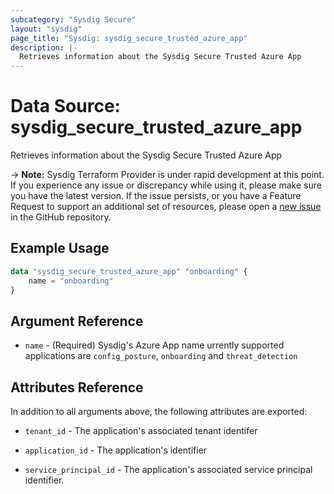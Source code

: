 ```yaml
---
subcategory: "Sysdig Secure"
layout: "sysdig"
page_title: "Sysdig: sysdig_secure_trusted_azure_app"
description: |-
  Retrieves information about the Sysdig Secure Trusted Azure App
---
```


# Data Source: sysdig_secure_trusted_azure_app

Retrieves information about the Sysdig Secure Trusted Azure App

-> **Note:** Sysdig Terraform Provider is under rapid development at this point. If you experience any issue or discrepancy while using it, please make sure you have the latest version. If the issue persists, or you have a Feature Request to support an additional set of resources, please open a [new issue](https://github.com/sysdiglabs/terraform-provider-sysdig/issues/new) in the GitHub repository.

## Example Usage

```terraform
data "sysdig_secure_trusted_azure_app" "onboarding" {
	name = "onboarding"
}
```

## Argument Reference

* `name` - (Required) Sysdig's Azure App name urrently supported applications are `config_posture`, `onboarding` and `threat_detection` 


## Attributes Reference

In addition to all arguments above, the following attributes are exported:

* `tenant_id` - The application's associated tenant identifer

* `application_id` - The application's identifier

* `service_principal_id` - The application's associated service principal identifier.

